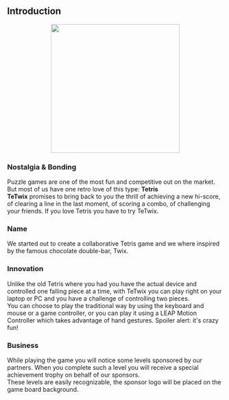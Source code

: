 ## Introduction

<p align="center">
    <img src="https://raw.githubusercontent.com/danielamariei/tetwix/master/public/images/tetwix-logo-500.png" width="300" height="300">
</p>


### Nostalgia & Bonding
Puzzle games are one of the most fun and competitive out on the market. But most of us have one retro love of this type: **Tetris**  
**TeTwix** promises to bring back to you the thrill of achieving a new hi-score, of clearing a line in the last moment, of scoring a combo, of challenging your friends. If you love Tetris you have to try TeTwix.
### Name
We started out to create a collaborative Tetris game and we where inspired by the famous chocolate double-bar, Twix.
### Innovation
Unlike the old Tetris where you had you have the actual device and controlled one falling piece at a time, with TeTwix you can play right on your laptop or PC and you have a challenge of controlling two pieces.  
You can choose to play the traditional way by using the keyboard and mouse or a game controller, or you can play it using a LEAP Motion Controller which takes advantage of hand gestures. Spoiler alert: it's crazy fun!
### Business
While playing the game you will notice some levels sponsored by our partners. When you complete such a level you will receive a special achievement trophy on behalf of our sponsors.  
These levels are easily recognizable, the sponsor logo will be placed on the game board background.

